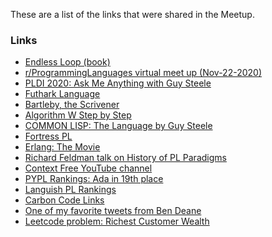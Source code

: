 These are a list of the links that were shared in the Meetup.

### Links

* [Endless Loop (book)](https://www.amazon.ca/Endless-Loop-Programming-All-purpose-Instruction/dp/1974277070)
* [r/ProgrammingLanguages virtual meet up (Nov-22-2020)](https://www.youtube.com/watch?v=ZSXNJ20ZebM)
* [PLDI 2020: Ask Me Anything with Guy Steele](https://www.youtube.com/watch?v=c_ZJECVlpog)
* [Futhark Language](https://futhark-lang.org/)
* [Bartleby, the Scrivener](https://en.wikipedia.org/wiki/Bartleby,_the_Scrivener)
* [Algorithm W Step by Step](http://citeseerx.ist.psu.edu/viewdoc/download?doi=10.1.1.65.7733&rep=rep1&type=pdf)
* [COMMON LISP: The Language by Guy Steele](https://books.google.ca/books/about/COMMON_LISP.html?id=GqVQAAAAMAAJ&redir_esc=y)
* [Fortress PL](https://en.wikipedia.org/wiki/Fortress_(programming_language))
* [Erlang: The Movie](https://www.youtube.com/watch?v=xrIjfIjssLE)
* [Richard Feldman talk on History of PL Paradigms](https://twitter.com/code_report/status/1320490616195866626)
* [Context Free YouTube channel](https://www.youtube.com/c/ContextFree/videos)
* [PYPL Rankings: Ada in 19th place](https://pypl.github.io/PYPL.html)
* [Languish PL Rankings](https://tjpalmer.github.io/languish/)
* [Carbon Code Links](https://carbon.now.sh/)
* [One of my favorite tweets from Ben Deane](https://twitter.com/ben_deane/status/1154162482258305029)
* [Leetcode problem: Richest Customer Wealth](https://leetcode.com/problems/richest-customer-wealth/)
